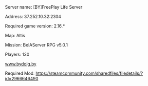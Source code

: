 
Server name: [BY]FreePlay Life Server

Address: 37.252.10.32:2304

Required game version: 2.16.*

Map: Altis

Mission: BelAServer RPG v5.0.1

Players: 130

www.bydolg.by

Required Mod: https://steamcommunity.com/sharedfiles/filedetails/?id=2966646490

